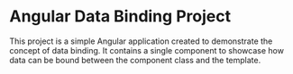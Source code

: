 # Angular Data Binding Project

This project is a simple Angular application created to demonstrate the concept of data binding. It contains a single component to showcase how data can be bound between the component class and the template.
